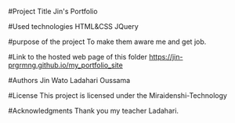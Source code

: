 #Project Title
Jin's Portfolio

#Used technologies
HTML&CSS
JQuery

#purpose of the project
To make them aware me and get job.

#Link to the hosted web page of this folder
https://jin-prgrmng.github.io/my_portfolio_site

#Authors
Jin Wato
Ladahari Oussama

#License
This project is licensed under the Miraidenshi-Technology 

#Acknowledgments
Thank you my teacher Ladahari.
